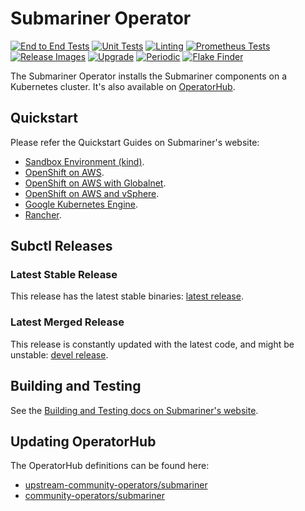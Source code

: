 # Submariner Operator

<!-- markdownlint-disable line-length -->
[![End to End Tests](https://github.com/submariner-io/submariner-operator/workflows/End%20to%20End%20Tests/badge.svg)](https://github.com/submariner-io/submariner-operator/actions?query=workflow%3A%22End+to+End+Tests%22)
[![Unit Tests](https://github.com/submariner-io/submariner-operator/workflows/Unit%20Tests/badge.svg)](https://github.com/submariner-io/submariner-operator/actions?query=workflow%3A%22Unit+Tests%22)
[![Linting](https://github.com/submariner-io/submariner-operator/workflows/Linting/badge.svg)](https://github.com/submariner-io/submariner-operator/actions?query=workflow%3ALinting)
[![Prometheus Tests](https://github.com/submariner-io/submariner-operator/workflows/Prometheus%20Tests/badge.svg)](https://github.com/submariner-io/submariner-operator/actions?query=workflow%3A%22Prometheus+Tests%22)
[![Release Images](https://github.com/submariner-io/submariner-operator/workflows/Release%20Images/badge.svg)](https://github.com/submariner-io/submariner-operator/actions?query=workflow%3A%22Release+Images%22)
[![Upgrade](https://github.com/submariner-io/submariner-operator/workflows/Upgrade/badge.svg)](https://github.com/submariner-io/submariner-operator/actions?query=workflow%3AUpgrade)
[![Periodic](https://github.com/submariner-io/submariner-operator/workflows/Periodic/badge.svg)](https://github.com/submariner-io/submariner-operator/actions?query=workflow%3APeriodic)
[![Flake Finder](https://github.com/submariner-io/submariner-operator/workflows/Flake%20Finder/badge.svg)](https://github.com/submariner-io/submariner-operator/actions?query=workflow%3A%22Flake+Finder%22)
<!-- markdownlint-enable line-length -->

The Submariner Operator installs the Submariner components on a Kubernetes cluster. It's also available on [OperatorHub](https://operatorhub.io/operator/submariner).

## Quickstart

Please refer the Quickstart Guides on Submariner's website:

* [Sandbox Environment (kind)](https://submariner.io/getting-started/quickstart/kind/).
* [OpenShift on AWS](https://submariner.io/getting-started/quickstart/openshift/aws/).
* [OpenShift on AWS with Globalnet](https://submariner.io/getting-started/quickstart/openshift/globalnet/).
* [OpenShift on AWS and vSphere](https://submariner.io/getting-started/quickstart/openshift/vsphere-aws/).
* [Google Kubernetes Engine](https://submariner.io/getting-started/quickstart/managed-kubernetes/gke/).
* [Rancher](https://submariner.io/getting-started/quickstart/managed-kubernetes/rancher/).

## Subctl Releases

### Latest Stable Release

This release has the latest stable binaries: [latest release](https://github.com/submariner-io/submariner-operator/releases/latest).

### Latest Merged Release

This release is constantly updated with the latest code, and might be unstable: [devel
release](https://github.com/submariner-io/submariner-operator/releases/tag/devel).

## Building and Testing

See the [Building and Testing docs on Submariner's website](https://submariner.io/development/building-testing/).

## Updating OperatorHub

The OperatorHub definitions can be found here:
<!-- markdownlint-disable line-length -->
* [upstream-community-operators/submariner](https://github.com/operator-framework/community-operators/tree/master/upstream-community-operators/submariner)
* [community-operators/submariner](https://github.com/operator-framework/community-operators/tree/master/community-operators/submariner)
<!-- markdownlint-enable line-length -->
